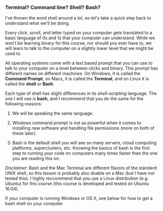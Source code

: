 ### Terminal? Command line? Shell? Bash?

I've thrown the word shell around a lot, so let's take a quick step back to understand what we'll be doing.

Every click, scroll, and letter typed on your computer gets translated to a basic language of 0s and 1s that your computer can understand. While we won't be learning binary for this course, nor should you ever have to, we will learn to talk to the computer on a slightly lower level that we might be used to.

All operating systems come with a text based prompt that you can use to talk to your computer on a level between clicks and binary. This prompt has different names on different machines. On Windows, it is called the **Command Prompt**, on Macs, it is called the **Terminal**, and on Linux it is called the **shell** or **Bash**. 

Each type of shell has slight differences in its *shell-scripting* language. The one I will use is **bash**, and I recommend that you do the same for the following reasons: 

1) We will be speaking the same language.

2) Windows command prompt is not as powerful when it comes to installing new software and handling file permissions (more on both of these later).

3) Bash is the default shell you will see on many servers, cloud computing platforms, superclusters, etc. Knowing the basics of bash is the first step to running your code on computers many times faster than the one you are reading this on.

*Disclaimer*: Bash and the Mac Terminal are different flavors of the standard UNIX shell, so this lesson is probably also doable on a Mac (but I have not tested this). I highly reccommend that you use a Linux distribution (e.g. Ubuntu) for this course (this course is developed and tested on Ubuntu 16.04).

If your computer is running Windows or OS X, see below for how to get a bash shell on your computer.
